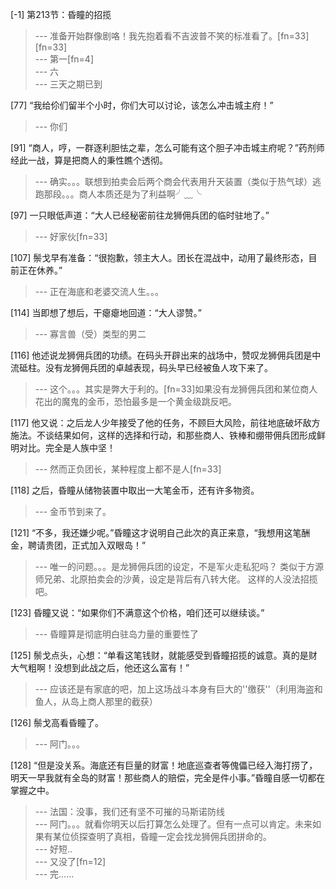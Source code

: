 
[-1] 第213节：昏瞳的招揽
>--- 准备开始群像剧咯！我先抱着看不吉波普不笑的标准看了。[fn=33][fn=33]<br>
>--- 第一[fn=4]<br>
>--- 六<br>
>--- 三天之期已到<br>

[77] “我给伱们留半个小时，你们大可以讨论，该怎么冲击城主府！”
>--- 你们<br>

[91] “商人，哼，一群逐利胆怯之辈，怎么可能有这个胆子冲击城主府呢？”药剂师经此一战，算是把商人的秉性瞧个透彻。
>--- 确实。。。联想到拍卖会后两个商会代表用升天装置（类似于热气球）逃跑那段。。。商人本质还是为了利益啊╯﹏╰<br>

[97] 一只眼低声道：“大人已经秘密前往龙狮佣兵团的临时驻地了。”
>--- 好家伙[fn=33]<br>

[107] 鬃戈早有准备：“很抱歉，领主大人。团长在混战中，动用了最终形态，目前正在休养。”
>--- 正在海底和老婆交流人生。。。<br>

[114] 当即想了想后，干瘪瘪地回道：“大人谬赞。”
>--- 寡言兽（受）类型的男二<br>

[116] 他述说龙狮佣兵团的功绩。在码头开辟出来的战场中，赞叹龙狮佣兵团是中流砥柱。没有龙狮佣兵团的卓越表现，码头早已经被鱼人攻下来了。
>--- 这个。。。其实是弊大于利的。[fn=33]如果没有龙狮佣兵团和某位商人花出的魔鬼的金币，恐怕最多是一个黄金级跳反吧。<br>

[117] 他又说：之后龙人少年接受了他的任务，不顾巨大风险，前往地底破坏敌方施法。不谈结果如何，这样的选择和行动，和那些商人、铁棒和绷带佣兵团形成鲜明对比。完全是人族中坚！
>--- 然而正负团长，某种程度上都不是人[fn=33]<br>

[118] 之后，昏瞳从储物装置中取出一大笔金币，还有许多物资。
>--- 金币节到来了。<br>

[121] “不多，我还嫌少呢。”昏瞳这才说明自己此次的真正来意，“我想用这笔酬金，聘请贵团，正式加入双眼岛！”
>--- 唯一的问题。。。是龙狮佣兵团的设定，不是军火走私犯吗？  类似于方源师兄弟、北原拍卖会的沙黄，设定是背后有八转大佬。  这样的人没法招揽吧。<br>

[123] 昏瞳又说：“如果你们不满意这个价格，咱们还可以继续谈。”
>--- 昏瞳算是彻底明白驻岛力量的重要性了<br>

[125] 鬃戈点头，心想：“单看这笔钱财，就能感受到昏瞳招揽的诚意。真的是财大气粗啊！没想到此战之后，他还这么富有！”
>--- 应该还是有家底的吧，加上这场战斗本身有巨大的''缴获''（利用海盗和鱼人，从岛上商人那里的截获）<br>

[126] 鬃戈高看昏瞳了。
>--- 阿门。。。<br>

[128] “但是没关系。海底还有巨量的财富！地底巡查者等傀儡已经入海打捞了，明天一早我就有全岛的财富！那些商人的赔偿，完全是件小事。”昏瞳自感一切都在掌握之中。
>--- 法国：没事，我们还有坚不可摧的马斯诺防线<br>
>--- 阿门。。。就看你明天以后打算怎么处理了。但有一点可以肯定。未来如果有某位侦探查明了真相，昏瞳一定会找龙狮佣兵团拼命的。<br>
>--- 好短..<br>
>--- 又没了[fn=12]<br>
>--- 完……<br>
